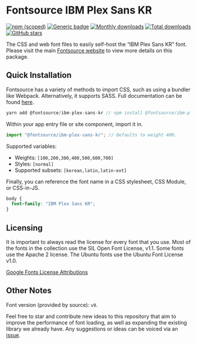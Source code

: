 # Fontsource IBM Plex Sans KR

[![npm (scoped)](https://img.shields.io/npm/v/@fontsource/ibm-plex-sans-kr?color=brightgreen)](https://www.npmjs.com/package/@fontsource/ibm-plex-sans-kr) [![Generic badge](https://img.shields.io/badge/fontsource-passing-brightgreen)](https://github.com/fontsource/fontsource) [![Monthly downloads](https://badgen.net/npm/dm/@fontsource/ibm-plex-sans-kr)](https://github.com/fontsource/fontsource) [![Total downloads](https://badgen.net/npm/dt/@fontsource/ibm-plex-sans-kr)](https://github.com/fontsource/fontsource) [![GitHub stars](https://img.shields.io/github/stars/fontsource/fontsource.svg?style=social&label=Star)](https://github.com/fontsource/fontsource/stargazers)

The CSS and web font files to easily self-host the “IBM Plex Sans KR” font. Please visit the main [Fontsource website](https://fontsource.org/fonts/ibm-plex-sans-kr) to view more details on this package.

## Quick Installation

Fontsource has a variety of methods to import CSS, such as using a bundler like Webpack. Alternatively, it supports SASS. Full documentation can be found [here](https://fontsource.org/docs/introduction).

```javascript
yarn add @fontsource/ibm-plex-sans-kr // npm install @fontsource/ibm-plex-sans-kr
```

Within your app entry file or site component, import it in.

```javascript
import "@fontsource/ibm-plex-sans-kr"; // Defaults to weight 400.
```

Supported variables:

- Weights: `[100,200,300,400,500,600,700]`
- Styles: `[normal]`
- Supported subsets: `[korean,latin,latin-ext]`

Finally, you can reference the font name in a CSS stylesheet, CSS Module, or CSS-in-JS.

```css
body {
  font-family: "IBM Plex Sans KR";
}
```

## Licensing

It is important to always read the license for every font that you use.
Most of the fonts in the collection use the SIL Open Font License, v1.1. Some fonts use the Apache 2 license. The Ubuntu fonts use the Ubuntu Font License v1.0.

[Google Fonts License Attributions](https://fonts.google.com/attribution)

## Other Notes

Font version (provided by source): `v9`.

Feel free to star and contribute new ideas to this repository that aim to improve the performance of font loading, as well as expanding the existing library we already have. Any suggestions or ideas can be voiced via an [issue](https://github.com/fontsource/fontsource/issues).
